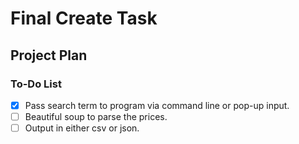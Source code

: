 # Final Create Task

## Project Plan

### To-Do List
- [X] Pass search term to program via command line or pop-up input.
- [ ] Beautiful soup to parse the prices.
- [ ] Output in either csv or json.